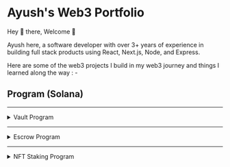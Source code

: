 # Ayush's Web3 Portfolio

Hey 👋 there, Welcome 🙂

Ayush here, a software developer with over 3+ years of experience in building full stack products using React, Next.js, Node, and Express.


Here are some of the web3 projects I build in my web3 journey and things I learned along the way : -


## Program (Solana)
<hr/>

<details close>
<summary>  Vault Program</summary>

- User can open a vault, which will be system account unique to user
- User can deposit amount into vault
- User can withdraw amount from vault

Tech Stack : Anchor, Rust
- [Repo Link](https://github.com/ayushagarwal27/anchor_vault_solana)

</details>



<hr/>

<details close>
<summary>  Escrow Program</summary>

#### Make Instruction
- Maker initializes escrow PDA,
- Maker creates vault PDA, whose authority lies with escrow
- Escrow contains information of token mint addresses and amount that needs to be exchanged

#### Refund Instruction
- Maker calls refund instruction for closing escrow and get a refund

#### Take Instruction
- Taker creates associated_token_account (ATA) for maker
- Taker transfers tokens to maker ATA
- Escrow transfers tokens from vault to taker ATA
- Escrow PDA is closed


Tech Stack : Anchor, Rust
- [Repo Link](https://github.com/ayushagarwal27/anchor_escrow_sol/tree/main)

</details>

<hr/>

<details close>
<summary> NFT Staking Program</summary>

#### Initialize User Instruction
- Creates user account PDA
- User account contains 
  - points: reward points
  - amounts_staked: number of nft staked

#### Initialize Config Instruction
- Creates Config PDA
- Config PDA includes
  - points_per_stake: reward points per stake
  - freeze_period: period till which nft needs to be staked
  - max_stake: max number of nft that can be staked
  - rewards_bump: bump of rewards_mint
- Initialize Rewards Mint
- Only Admin can create config and reward_mint

#### Stake Instruction
- Creates Stake PDA
- Stake PDA includes
  - owner: owner of nft
  - mint: mint address of nft
  - stake_at: Unix time stamp when nft was staked
- Delegate Authority of Mint ATA to Stake Account
- Freezes Nft
- Increment user account staked nft by one

#### UnStake Instruction
- Checks elapsed time
- Increases the user reward points
- Unfreezes NFT
- Revokes delegation to Stake Account
- Decreases ft staked number by one

#### Claim Instruction
- Mint reward tokens to User Rewards ATA
- Makes user reward points to zero


Tech Stack : Anchor, Rust
- [Repo Link](https://github.com/ayushagarwal27/anchor-nft-staking-program/tree/main)
</details>